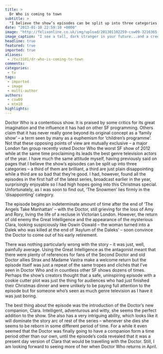 ```yaml
---
title: >
  Dr Who is coming to town
subtitle: >
  "I believe the show’s episodes can be split up into three categories – a third of them are brilliant, a third are just plain disappointing while a third are so bad that they’re good"
date: "2013-01-10 22:59:10 +0000"
image: "http://felixonline.co.uk/img/upload/201301102259-csw09-3216365-high-doctor-who-christmas-special-2012.jpg"
image_caption: "I see a tall, dark stranger in your future...and a creepy snowman"
headline: true
featured: true
imported: true
aliases:
 - /tv/3101/dr-who-is-coming-to-town
comments:
categories:
 - tv
tags:
 - imported
 - image
 - multi-author
authors:
 - csw09
 - mtm10
highlights:
---
```


Doctor Who is a contentious show. It is praised by some critics for its great imagination and the influence it has had on other SF programming. Others claim that it has never really gone beyond its original concept as a ‘family show’ – a term seen by many as a euphemism for ‘children’s programme’. Not that these opposing points of view are mutually exclusive – a major London fan group recently voted Doctor Who the worst SF show of 2012 while at the same time proclaiming its leads the best genre television actors of the year. I have much the same attitude myself, having previously said on pages that I believe the show’s episodes can be split up into three categories – a third of them are brilliant, a third are just plain disappointing while a third are so bad that they’re good. I had, however, found all the episodes in the first half of the latest series, broadcast earlier in the year, surprisingly enjoyable so I had high hopes going into this Christmas special. Unfortunately, as I was soon to find out, ‘The Snowmen’ lies firmly in the ‘disappointing’ category.

The episode begins an indeterminate amount of time after the end of ‘The Angels Take Manhattan’ – with the Doctor, still grieving for the loss of Amy and Rory, living the life of a recluse in Victorian London. However, the return of old enemy the Great Intelligence and the appearance of the mysterious Clara, looking suspiciously like Oswin Oswald – the woman turned into a Dalek who was killed at the end of ‘Asylum of the Daleks’ – soon convince the Doctor to come out of his early retirement.

There was nothing particularly wrong with the story – it was just, well, painfully average. Using the Great Intelligence as the antagonist meant that there were plenty of references for fans of the Second Doctor and old Doctor allies Strax and Madame Vastra make a welcome return but the episode itself was just a repeat of the same tropes and clichés that I’ve seen in Doctor Who and in countless other SF shows dozens of times. Perhaps the show’s creators thought that a safe, uninspiring episode with a cookie cutter plot was just the thing for audiences who had just finished their Christmas dinner and were unlikely to be paying full attention to the episode but for someone who’s seen as much genre television as I have it was just boring.

The best thing about the episode was the introduction of the Doctor’s new companion, Clara. Intelligent, adventurous and witty, she seems the perfect addition to the show. She also has a very intriguing ability, which looks like it will dominate the story arc of rest of the series – whenever she dies she seems to be reborn in some different period of time. For a while it even seemed that the Doctor was finally going to have a companion form a time period other than our own, until the episode’s coda revealed that it was a present day version of Clara that would be travelling with the Doctor. Still, I am looking forward to seeing more of her when Doctor Who returns in April.
